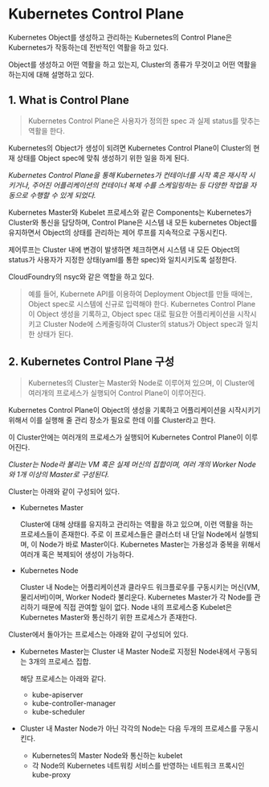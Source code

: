 # Kubernetes Control Plane

Kubernetes Object를 생성하고 관리하는 Kubernetes의 Control Plane은 Kubernetes가 작동하는데 전반적인 역활을 하고 있다.

Object를 생성하고 어떤 역활을 하고 있는지, Cluster의 종류가 무것이고 어떤 역활을 하는지에 대해 설명하고 있다.



## 1. What is Control Plane

> Kubernetes Control Plane은 사용자가 정의한 spec 과 실제 status를 맞추는 역활을 한다.

Kubernetes의 Object가 생성이 되려면 Kubernetes Control Plane이 Cluster의 현재 상태를 Object spec에 맞춰 생성하기 위한 일을 하게 된다. 

*Kubernetes Control Plane을 통해 Kubernetes가 컨테이너를 시작 혹은 재시작 시키거나, 주어진 어플리케이션의 컨테이너 복제 수를 스케일링하는 등 다양한 작업을 자동으로 수행할 수 있게 되었다.*

Kubernetes Master와 Kubelet 프로세스와 같은 Components는 Kubernetes가 Cluster와 통신을 담당하며, Control Plane은 시스템 내 모든 kubernetes Object를 유지하면서 Object의 상태를 관리하는 제어 루프를 지속적으로 구동시킨다.

제어루프는 Cluster 내에 변경이 발생하면 체크하면서 시스템 내 모든 Object의 status가 사용자가 지정한 상태(yaml를 통한 spec)와 일치시키도록 설정한다.

CloudFoundry의 nsyc와 같은 역할을 하고 있다.

> 예를 들어, Kubernete API를 이용하여 Deployment Object를 만들 때에는, Object spec로 시스템에 신규로 입력해야 한다. Kubernetes Control Plane이 Object 생성을 기록하고, Object spec 대로 필요한 어플리케이션을 시작시키고 Cluster Node에 스케줄링하여 Cluster의 status가 Object spec과 일치한 상태가 된다.



## 2. Kubernetes Control Plane 구성

> Kubernetes의 Cluster는 Master와 Node로 이루어져 있으며, 이 Cluster에 여러개의 프로세스가 실행되어 Control Plane이 이루어진다.

Kubernetes Control Plane이 Object의 생성을 기록하고 어플리케이션을 시작시키기 위해서 이를 실행해 줄 관리 장소가 필요로 한데 이를 Cluster라고 한다.

이 Cluster안에는 여러개의 프로세스가 실행되어 Kubernetes Control Plane이 이루어진다.

*Cluster는 Node라 불리는 VM 혹은 실제 머신의 집합이며, 여러 개의 Worker Node와 1개 이상의 Master로 구성된다.*

Cluster는 아래와 같이 구성되어 있다.

- Kubernetes Master

  Cluster에 대해 상태를 유지하고 관리하는 역활을 하고 있으며, 이런 역활을 하는 프로세스들이 존재한다. 주로 이 프로세스들은 클러스터 내 단일 Node에서 실행되며, 이 Node가 바로 Master이다. Kubernetes Master는 가용성과 중복을 위해서 여러개 혹은 복제되어 생성이 가능하다.

- Kubernetes Node

  Cluster 내 Node는 어플리케이션과 클라우드 워크플로우를 구동시키는 머신(VM, 물리서버)이며, Worker Node라 불리운다. Kubernetes Master가 각 Node를 관리하기 때문에 직접 관여할 일이 없다. Node 내의 프로세스중 Kubelet은 Kubernetes Master와 통신하기 위한 프로세스가 존재한다.

  

Cluster에서 돌아가는 프로세스는 아래와 같이 구성되어 있다.

- Kubernetes Master는 Cluster 내 Master Node로 지정된 Node내에서 구동되는 3개의 프로세스 집합.

  해당 프로세스는 아래와 같다.

  - kube-apiserver
  - kube-controller-manager
  - kube-scheduler

- Cluster 내 Master Node가 아닌 각각의 Node는 다음 두개의 프로세스를 구동시킨다.

  - Kubernetes의 Master Node와 통신하는 kubelet
  - 각 Node의 Kubernetes 네트워킹 서비스를 반영하는 네트워크 프록시인 kube-proxy
